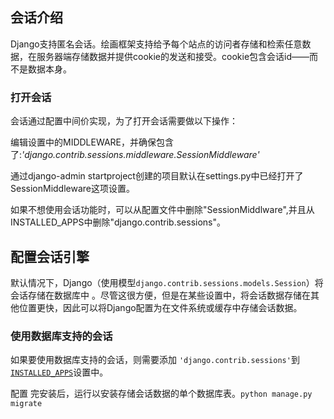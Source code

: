 ## 会话介绍

Django支持匿名会话。绘画框架支持给予每个站点的访问者存储和检索任意数据，在服务器端存储数据并提供cookie的发送和接受。cookie包含会话id——而不是数据本身。

### 打开会话

会话通过配置中间价实现，为了打开会话需要做以下操作：

编辑设置中的MIDDLEWARE，并确保包含了:*'django.contrib.sessions.middleware.SessionMiddleware'*

通过django-admin startproject创建的项目默认在settings.py中已经打开了SessionMiddleware这项设置。

如果不想使用会话功能时，可以从配置文件中删除"SessionMiddlware",并且从INSTALLED_APPS中删除"django.contrib.sessions"。

## 配置会话引擎

默认情况下，Django（使用模型`django.contrib.sessions.models.Session`）将会话存储在数据库中 。尽管这很方便，但是在某些设置中，将会话数据存储在其他位置更快，因此可以将Django配置为在文件系统或缓存中存储会话数据。

### 使用数据库支持的会话

如果要使用数据库支持的会话，则需要添加 `'django.contrib.sessions'`到[`INSTALLED_APPS`](https://docs.djangoproject.com/zh-hans/2.1/ref/settings/#std:setting-INSTALLED_APPS)设置中。

配置 完安装后，运行以安装存储会话数据的单个数据库表。`python manage.py migrate`







